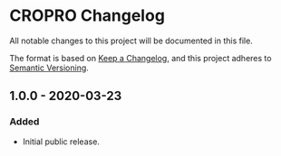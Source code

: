 # CROPRO Changelog
All notable changes to this project will be documented in this file.

The format is based on [Keep a Changelog](https://keepachangelog.com/en/1.0.0/),
and this project adheres to [Semantic Versioning](https://semver.org/spec/v2.0.0.html).

## 1.0.0 - 2020-03-23
### Added
- Initial public release.

[1.0.0]: https://github.com/ailon/cropro/releases/tag/v1.0.0
